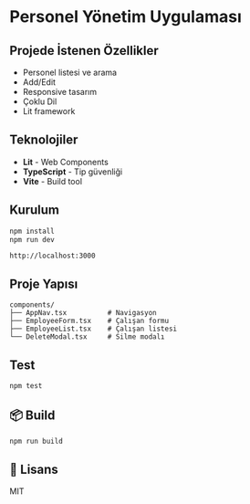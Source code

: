 # Personel Yönetim Uygulaması

## Projede İstenen Özellikler

-  Personel listesi ve arama
-  Add/Edit 
- Responsive tasarım
- Çoklu Dil
- Lit framework 

##  Teknolojiler

- **Lit** - Web Components
- **TypeScript** - Tip güvenliği
- **Vite** - Build tool

##  Kurulum

```bash
npm install
npm run dev
```

 `http://localhost:3000` 

##  Proje Yapısı

```
components/
├── AppNav.tsx          # Navigasyon
├── EmployeeForm.tsx    # Çalışan formu
├── EmployeeList.tsx    # Çalışan listesi
└── DeleteModal.tsx     # Silme modalı
```

##  Test

```bash
npm test
```

## 📦 Build

```bash
npm run build
```

## 📄 Lisans

MIT 